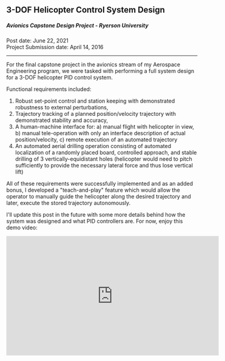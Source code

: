 ## 3-DOF Helicopter Control System Design

##### Avionics Capstone Design Project - Ryerson University

Post date: June 22, 2021
<br>
Project Submission date: April 14, 2016

---

For the final capstone project in the avionics stream of my Aerospace Engineering program, we were tasked with
performing a full system design for a 3-DOF helicopter PID control system. 

Functional requirements included:

1. Robust set-point control and station keeping with demonstrated robustness to external perturbations,
2. Trajectory tracking of a planned position/velocity trajectory with demonstrated stability and accuracy,
3. A human-machine interface for: a) manual flight with helicopter in view, b) manual tele-operation with only an interface
description of actual position/velocity, c) remote execution of an automated trajectory
4. An automated aerial drilling operation consisting of automated localization of a randomly placed board, controlled 
approach, and stable drilling of 3 vertically-equidistant holes (helicopter would need to pitch sufficiently to provide the
necessary lateral force and thus lose vertical lift)

All of these requirements were successfully implemented and as an added bonus, I developed a "teach-and-play" feature which
would allow the operator to manually guide the helicopter along the desired trajectory and later, execute the stored trajectory
autonomously.

I'll update this post in the future with some more details behind how the system was designed and what PID controllers are. 
For now, enjoy this demo video:

<div class="video-container">
    <iframe src="https://www.youtube.com/embed/eRtz15vLFag" height="315" width="560" allowfullscreen="" frameborder="0">
    </iframe>
</div>

